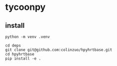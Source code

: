 # tycoonpy

## install

```shell
python -m venv .venv

cd deps
git clone git@github.com:colinzuo/hpyhrtbase.git
cd hpyhrtbase
pip install -e .
```
